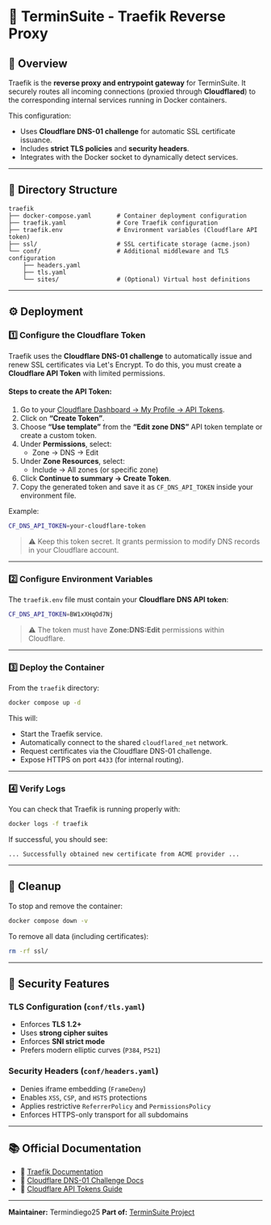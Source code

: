 # 🚦 TerminSuite - Traefik Reverse Proxy

## 🧭 Overview

Traefik is the **reverse proxy and entrypoint gateway** for TerminSuite.
It securely routes all incoming connections (proxied through **Cloudflared**) to the corresponding internal services running in Docker containers.

This configuration:

* Uses **Cloudflare DNS-01 challenge** for automatic SSL certificate issuance.
* Includes **strict TLS policies** and **security headers**.
* Integrates with the Docker socket to dynamically detect services.

---

## 📁 Directory Structure

```
traefik
├── docker-compose.yaml       # Container deployment configuration
├── traefik.yaml              # Core Traefik configuration
├── traefik.env               # Environment variables (Cloudflare API token)
├── ssl/                      # SSL certificate storage (acme.json)
└── conf/                     # Additional middleware and TLS configuration
    ├── headers.yaml
    ├── tls.yaml
    └── sites/                # (Optional) Virtual host definitions
```

---

## ⚙️ Deployment

### 1️⃣ Configure the Cloudflare Token

Traefik uses the **Cloudflare DNS-01 challenge** to automatically issue and renew SSL certificates via Let's Encrypt.
To do this, you must create a **Cloudflare API Token** with limited permissions.

#### Steps to create the API Token:

1. Go to your [Cloudflare Dashboard → My Profile → API Tokens](https://dash.cloudflare.com/profile/api-tokens).
2. Click on **“Create Token”**.
3. Choose **“Use template”** from the **“Edit zone DNS”** API token template or create a custom token.
4. Under **Permissions**, select:
   * Zone → DNS → Edit
5. Under **Zone Resources**, select:
   * Include → All zones (or specific zone)
6. Click **Continue to summary → Create Token**.
7. Copy the generated token and save it as `CF_DNS_API_TOKEN` inside your environment file.

Example:

```bash
CF_DNS_API_TOKEN=your-cloudflare-token
```

> ⚠️ Keep this token secret. It grants permission to modify DNS records in your Cloudflare account.

---

### 2️⃣ Configure Environment Variables

The `traefik.env` file must contain your **Cloudflare DNS API token**:

```bash
CF_DNS_API_TOKEN=BW1xXHqOd7Nj
```

> ⚠️ The token must have **Zone:DNS:Edit** permissions within Cloudflare.

---

### 3️⃣ Deploy the Container

From the `traefik` directory:

```bash
docker compose up -d
```

This will:
* Start the Traefik service.
* Automatically connect to the shared `cloudflared_net` network.
* Request certificates via the Cloudflare DNS-01 challenge.
* Expose HTTPS on port `4433` (for internal routing).

---

### 4️⃣ Verify Logs

You can check that Traefik is running properly with:

```bash
docker logs -f traefik
```

If successful, you should see:

```
... Successfully obtained new certificate from ACME provider ...
```

---

## 🧹 Cleanup

To stop and remove the container:

```bash
docker compose down -v
```

To remove all data (including certificates):

```bash
rm -rf ssl/
```

---

## 🔐 Security Features

### TLS Configuration (`conf/tls.yaml`)

* Enforces **TLS 1.2+**
* Uses **strong cipher suites**
* Enforces **SNI strict mode**
* Prefers modern elliptic curves (`P384`, `P521`)

### Security Headers (`conf/headers.yaml`)

* Denies iframe embedding (`FrameDeny`)
* Enables `XSS`, `CSP`, and `HSTS` protections
* Applies restrictive `ReferrerPolicy` and `PermissionsPolicy`
* Enforces HTTPS-only transport for all subdomains

---

## 📚 Official Documentation

* 🔗 [Traefik Documentation](https://doc.traefik.io/traefik/)
* 🔗 [Cloudflare DNS-01 Challenge Docs](https://doc.traefik.io/traefik/https/acme/#dnschallenge)
* 🔗 [Cloudflare API Tokens Guide](https://developers.cloudflare.com/fundamentals/api/get-started/create-token/)

---

**Maintainer:** Termindiego25
**Part of:** [TerminSuite Project](https://github.com/Termindiego25/terminsuite)
